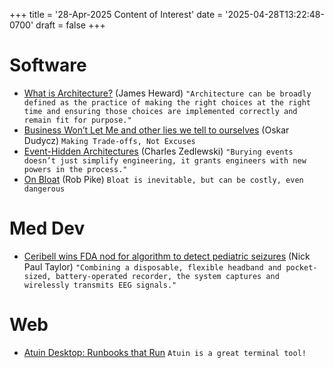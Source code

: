 +++
title = '28-Apr-2025 Content of Interest'
date = '2025-04-28T13:22:48-0700'
draft = false
+++


# Software

-   [What is Architecture?](https://blog.scottlogic.com/2025/04/24/what-is-architecture.html) (James Heward) `"Architecture can be broadly defined as the practice of making the right choices at the right time and ensuring those choices are implemented correctly and remain fit for purpose."`
-   [Business Won&rsquo;t Let Me and other lies we tell to ourselves](https://www.architecture-weekly.com/p/business-wont-let-me-and-other-lies) (Oskar Dudycz)
    `Making Trade-offs, Not Excuses`
-   [Event-Hidden Architectures](https://skiplabs.io/blog/event-hidden-arch)
    (Charles Zedlewski) `"Burying events doesn’t just simplify engineering, it grants engineers with new powers in the process."`
-   [On Bloat](https://docs.google.com/presentation/d/e/2PACX-1vSmIbSwh1_DXKEMU5YKgYpt5_b4yfOfpfEOKS5_cvtLdiHsX6zt-gNeisamRuCtDtCb2SbTafTI8V47/pub)
    (Rob Pike) `Bloat is inevitable, but can be costly, even dangerous`


# Med Dev

-   [Ceribell wins FDA nod for algorithm to detect pediatric seizures](https://www.medtechdive.com/news/ceribell-fda-clearance-pediatric-algorithim-tariffs/745612/) (Nick Paul Taylor)
    `"Combining a disposable, flexible headband and pocket-sized, battery-operated recorder, the system captures and wirelessly transmits EEG signals."`


# Web

-   [Atuin Desktop: Runbooks that Run](https://blog.atuin.sh/atuin-desktop-runbooks-that-run/) `Atuin is a great terminal tool!`

